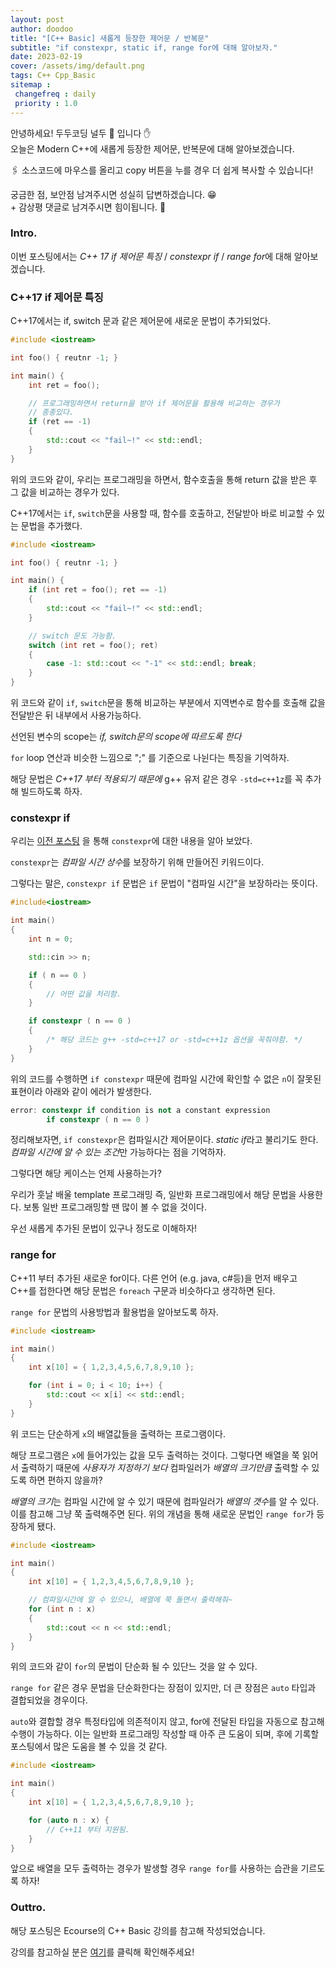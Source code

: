 ```yaml
---
layout: post
author: doodoo
title: "[C++ Basic] 새롭게 등장한 제어문 / 반복문"
subtitle: "if constexpr, static if, range for에 대해 알아보자."
date: 2023-02-19
cover: /assets/img/default.png
tags: C++ Cpp_Basic
sitemap :
 changefreq : daily
 priority : 1.0
---
```

안녕하세요! 두두코딩 <span class="doodoo">널두 🥸</span> 입니다 ✋ <br>
오늘은 Modern C++에 새롭게 등장한 제어문, 반복문에 대해 알아보겠습니다.

🖇 소스코드에 마우스를 올리고 <span class="tip">copy</span> 버튼을 누를 경우 더 쉽게 복사할 수 있습니다!

궁금한 점, 보안점 남겨주시면 성실히 답변하겠습니다. 😁 <br>
\+ 감상평 댓글로 남겨주시면 힘이됩니다. 🙇 <br>
### Intro.
이번 포스팅에서는 *C++ 17 if 제어문 특징* / *constexpr if* / *range for*에 대해
알아보겠습니다.

### C++17 if 제어문 특징
C++17에서는 if, switch 문과 같은 제어문에 새로운 문법이 추가되었다.

```cpp
#include <iostream>

int foo() { reutnr -1; }

int main() {
	int ret = foo();

	// 프로그래밍하면서 return을 받아 if 제어문을 활용해 비교하는 경우가
	// 종종있다.
	if (ret == -1)
	{
		std::cout << "fail~!" << std::endl;
	}
}
```

위의 코드와 같이, 우리는 프로그래밍을 하면서, 함수호출을 통해 return 값을 받은
후 그 값을 비교하는 경우가 있다.

C++17에서는 `if`, `switch`문을 사용할 때, 함수를 호출하고, 전달받아 바로 비교할
수 있는 문법을 추가했다.

```cpp
#include <iostream>

int foo() { reutnr -1; }

int main() {
	if (int ret = foo(); ret == -1)
	{
		std::cout << "fail~!" << std::endl;
	}

	// switch 문도 가능함.
	switch (int ret = foo(); ret)
	{
		case -1: std::cout << "-1" << std::endl; break;
	}
}
```

위 코드와 같이 `if`, `switch`문을 통해 비교하는 부분에서 지역변수로 함수를
호출해 값을 전달받은 뒤 내부에서 사용가능하다.

선언된 변수의 scope는 *if, switch문의 scope에 따르도록 한다*

`for` loop 연산과 비슷한 느낌으로 ";" 를 기준으로 나뉜다는 특징을 기억하자.

해당 문법은 *C++17 부터 적용되기 때문에* g++ 유저 같은 경우 `-std=c++1z`를 꼭
추가해 빌드하도록 하자.

### constexpr if
우리는 [이전 포스팅](https://0xd00d00.github.io/2023/02/11/ecourse_basic_3_variable_2.html) 을 통해 `constexpr`에 대한 내용을 알아 보았다.

`constexpr`는 *컴파일 시간 상수*를 보장하기 위해 만들어진 키워드이다.

그렇다는 말은, `constexpr if` 문법은 `if` 문법이 "컴파일 시간"을 보장하라는 뜻이다.

```cpp
#include<iostream>

int main()
{
	int n = 0;

	std::cin >> n;

	if ( n == 0 )
	{
		// 어떤 값을 처리함.
	}

	if constexpr ( n == 0 )
	{
		/* 해당 코드는 g++ -std=c++17 or -std=c++1z 옵션을 꼭줘야함. */
	}
}
```

위의 코드를 수행하면 `if constexpr` 때문에 컴파일 시간에 확인할 수 없은 `n`이
잘못된 표현이라 아래와 같이 에러가 발생한다.

```cpp
error: constexpr if condition is not a constant expression
        if constexpr ( n == 0 )
```

정리해보자면, `if constexpr`은 컴파일시간 제어문이다. *static if*라고 불리기도
한다. *컴파일 시간에 알 수 있는 조건*만 가능하다는 점을 기억하자.

그렇다면 해당 케이스는 언제 사용하는가?

우리가 훗날 배울 template 프로그래밍 즉, 일반화 프로그래밍에서 해당 문법을
사용한다. 보통 일반 프로그래밍할 땐 많이 볼 수 없을 것이다.

우선 새롭게 추가된 문법이 있구나 정도로 이해하자!

### range for
C++11 부터 추가된 새로운 for이다. 다른 언어 (e.g. java, c#등)을 먼저 배우고
C++를 접한다면 해당 문법은 `foreach` 구문과 비슷하다고 생각하면 된다.

`range for` 문법의 사용방법과 활용법을 알아보도록 하자.

```cpp
#include <iostream>

int main()
{
	int x[10] = { 1,2,3,4,5,6,7,8,9,10 };

	for (int i = 0; i < 10; i++) {
		std::cout << x[i] << std::endl;
	}
}
```

위 코드는 단순하게 `x`의 배열값들을  출력하는 프로그램이다.

해당 프로그램은 `x`에 들어가있는 값을 모두 출력하는 것이다. 그렇다면 배열을 쭉
읽어서 출력하기 때문에 *사용자가 지정하기 보다* 컴파일러가 *배열의 크기만큼*
출력할 수 있도록 하면 편하지 않을까?

*배열의 크기*는 컴파일 시간에 알 수 있기 때문에 컴파일러가 *배열의 갯수*를 알 수
있다. 이를 참고해 그냥 쭉 출력해주면 된다. 위의 개념을 통해 새로운 문법인 `range
for`가 등장하게 됐다.

```cpp
#include <iostream>

int main()
{
	int x[10] = { 1,2,3,4,5,6,7,8,9,10 };

	// 컴파일시간에 알 수 있으니, 배열에 쭉 돌면서 출력해줘~
	for (int n : x)
	{
		std::cout << n << std::endl;
	}
}
```

위의 코드와 같이 `for`의 문법이 단순화 될 수 있단느 것을 알 수 있다.

`range for` 같은 경우 문법을 단순화한다는 장점이 있지만, 더 큰 장점은 `auto`
타입과 결합되었을 경우이다.

`auto`와 결합할 경우 특정타입에 의존적이지 않고, for에 전달된 타입을 자동으로
참고해 수행이 가능하다. 이는 일반화 프로그래밍 작성할 때 아주 큰 도움이 되며,
후에 기록할 포스팅에서 많은 도움을 볼 수 있을 것 같다.

```cpp
#include <iostream>

int main()
{
	int x[10] = { 1,2,3,4,5,6,7,8,9,10 };

	for (auto n : x) {
		// C++11 부터 지원됨.
	}
}
```

앞으로 배열을 모두 출력하는 경우가 발생할 경우 `range for`를 사용하는 습관을
기르도록 하자!

### Outtro.
해당 포스팅은 Ecourse의 C++ Basic 강의를 참고해 작성되었습니다.

강의를 참고하실 분은 [여기](https://www.ecourse.co.kr/course/cppbasic_v2/)를 클릭해 확인해주세요!
